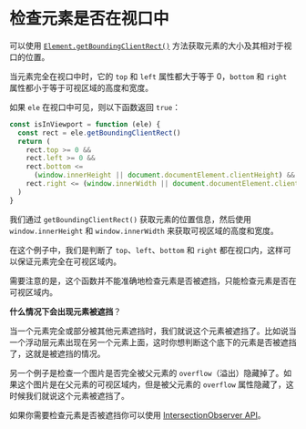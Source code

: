 # 检查元素是否在视口中

可以使用 [`Element.getBoundingClientRect()`](https://developer.mozilla.org/en-US/docs/Web/API/Element/getBoundingClientRect) 方法获取元素的大小及其相对于视口的位置。

当元素完全在视口中时，它的 `top` 和 `left` 属性都大于等于 0，`bottom` 和 `right` 属性都小于等于可视区域的高度和宽度。

如果 `ele` 在视口中可见，则以下函数返回 `true`：

```js
const isInViewport = function (ele) {
  const rect = ele.getBoundingClientRect()
  return (
    rect.top >= 0 &&
    rect.left >= 0 &&
    rect.bottom <=
      (window.innerHeight || document.documentElement.clientHeight) &&
    rect.right <= (window.innerWidth || document.documentElement.clientWidth)
  )
}
```

我们通过 `getBoundingClientRect()` 获取元素的位置信息，然后使用 `window.innerHeight` 和 `window.innerWidth` 来获取可视区域的高度和宽度。

在这个例子中，我们是判断了 `top`、`left`、`bottom` 和 `right` 都在视口内，这样可以保证元素完全在可视区域内。

需要注意的是，这个函数并不能准确地检查元素是否被遮挡，只能检查元素是否在可视区域内。

**什么情况下会出现元素被遮挡**？

当一个元素完全或部分被其他元素遮挡时，我们就说这个元素被遮挡了。比如说当一个浮动层元素出现在另一个元素上面，这时你想判断这个底下的元素是否被遮挡了，这就是被遮挡的情况。

另一个例子是检查一个图片是否完全被父元素的 `overflow`（溢出）隐藏掉了。如果这个图片是在父元素的可视区域内，但是被父元素的 `overflow` 属性隐藏了，这时候我们就说这个元素被遮挡了。

如果你需要检查元素是否被遮挡你可以使用 [IntersectionObserver API](https://github.com/lio-zero/blog/blob/main/Web%20API/Intersection%20Observer.md)。
